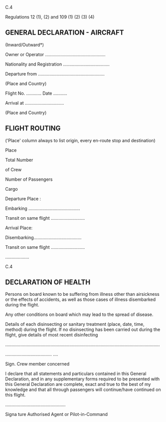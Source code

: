 C.4

<!-- image -->

Regulations 12 (1), (2) and 109 (1) (2) (3) (4)

## GENERAL DECLARATION - AIRCRAFT

(Inward/Outward*)

Owner or Operator …………………………………………

Nationality and Registration ……………..………………..

Departure from ……………………………………………..

(Place and Country)

Flight No. …………  Date ………..

Arrival at   ………………………….

(Place and Country)

## FLIGHT ROUTING

('Place' column always to list origin, every en-route stop and destination)

Place

Total Number

of Crew

Number of Passengers

Cargo

Departure Place :

Embarking ……………………………….….

Transit on same flight ...……………………

Arrival Place:

Disembarking…………..……………………

Transit on same flight ………………………

……………….

C.4

## DECLARATION OF HEALTH

Persons on board known to be suffering from illness other than airsickness or the effects of accidents, as well as those cases of illness disembarked during the flight.

Any other conditions on board which may lead to the spread of disease.

Details of each disinsecting or sanitary treatment (place, date, time, method) during the flight. If no disinsecting has been carried out during the flight, give details of most recent disinfecting

……………………………………………………………………………………………………………

….…………………………… ….

Sign.     Crew member concerned

I declare that all statements and particulars contained in this General Declaration, and in any supplementary forms required to be presented with this General Declaration are complete, exact and true to the best of my knowledge and that all through passengers will continue/have continued on this flight.

…………….…………..………………

Signa ture Authorised  Agent or Pilot-in-Command